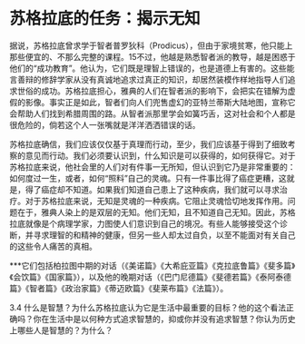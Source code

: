 # 苏格拉底的任务：揭示无知

据说，苏格拉底曾求学于智者普罗狄科（Prodicus），但由于家境贫寒，他只能上那些便宜的、不那么完整的课程。15不过，他越是熟悉智者派的教导，越是困惑于他们的“成功教育”。他认为，它们既是理智上错误的，也是道德上有害的。这些能言善辩的修辞学家从没有真诚地追求过真正的知识，却居然装模作样地指导人们追求世俗的成功。苏格拉底担心，雅典的人们在智者派的影响下，会把实在错解为虚假的影像。事实正是如此，智者们向人们兜售虚幻的亚特兰蒂斯大陆地图，宣称它会帮助人们找到希腊周围的路。从智者派那里学会如簧巧舌，这对社会和个人都是很危险的，倘若这个人一张嘴就是洋洋洒洒错误的话。

苏格拉底确信，我们应该仅仅基于真理而行动，至少，我们应该基于得到了细致考察的意见而行动。我们必须要认识到，什么知识是可以获得的，如何获得它。对于苏格拉底来说，他社会里的人们对有件事一无所知，但认识到它乃是非常重要的：如何度过一生，或者，如何“照料”自己的灵魂。只有一件事比得了癌症更糟，这就是，得了癌症却不知道。如果我们知道自己患上了这种疾病，我们就可以寻求治疗。对于苏格拉底来说，无知是灵魂的一种疾病。它阻止灵魂恰切地发挥作用。问题在于，雅典人染上的是双层的无知。他们无知，且不知道自己无知。因此，苏格拉底就像是个病理学家，力图使人们意识到自己的境况。有些人能够接受这个诊断，并寻求理智的和精神的健康，但另一些人却太过自负，以至不能面对有关自己的这些令人痛苦的真相。

***它们包括柏拉图中期的对话（《美诺篇》《大希庇亚篇》《克拉底鲁篇》《斐多篇》《会饮篇》《国家篇》），以及他的晚期对话（《巴门尼德篇》《斐德若篇》《泰阿泰德篇》《智者篇》《政治家篇》《蒂迈欧篇》《斐莱布篇》《法篇》）。



3.4 什么是智慧？为什么苏格拉底认为它是生活中最重要的目标？他的这个看法正确吗？你在生活中是以何种方式追求智慧的，抑或你并没有追求智慧？你认为历史上哪些人是智慧的？为什么？